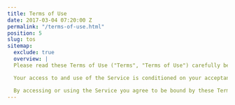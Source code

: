```yaml
---
title: Terms of Use
date: 2017-03-04 07:20:00 Z
permalink: "/terms-of-use.html"
position: 5
slug: tos
sitemap:
  exclude: true
  overview: |
  Please read these Terms of Use ("Terms", "Terms of Use") carefully before using the {{ site.url }} website (the "Service") operated by {{ site.title }} ("we", "us", or "our").

  Your access to and use of the Service is conditioned on your acceptance of and compliance with these Terms. These Terms apply to all visitors, users and others who access or use the Service.

  By accessing or using the Service you agree to be bound by these Terms. If you disagree with any part of the terms then you may not access the Service.
---
```

